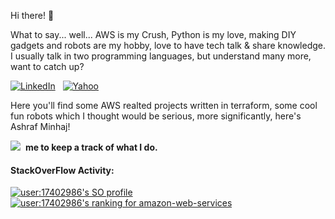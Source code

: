 Hi there! 👋

What to say... well... AWS is my Crush, Python is my love, making DIY gadgets and robots are my hobby, love to have tech talk & share knowledge. I usually talk in two programming languages, but understand many more, want to catch up?

<a href="https://www.linkedin.com/in/ashraf-minhaj/"><img alt="LinkedIn" src="https://img.shields.io/badge/linkedin%20-%230077B5.svg?&style=flat&logo=linkedin&logoColor=white"/></a> &nbsp; <a href="mailto: ashraf_minhaj@yahoo.com"><img alt="Yahoo" src="https://img.shields.io/badge/-Email-white" /></a> &nbsp;

Here you'll find some AWS realted projects written in terraform, some cool fun robots which I thought would be serious, more significantly, here's Ashraf Minhaj!

[![](https://img.shields.io/github/followers/ashraf-minhaj?label=follow&style=social)](https://github.com/ashraf-minhaj)&nbsp; **me to keep a track of what I do.** 

#### StackOverFlow Activity:
[![user:17402986's SO profile](https://stackoverflow-readme-profile.johannchopin.fr/profile-small/17402986?theme=dark)](https://github.com/johannchopin/stackoverflow-readme-profile) [![user:17402986's ranking for amazon-web-services](https://stackoverflow-readme-profile.johannchopin.fr/tags-league-ranking/amazon-web-services/17402986?theme=dark)](https://stackoverflow-readme-profile.vercel.app/tags-league/amazon-web-services/users/17402986) 
